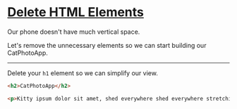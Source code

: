 # [Delete HTML Elements](https://learn.freecodecamp.org/responsive-web-design/basic-html-and-html5/delete-html-elements)

Our phone doesn't have much vertical space.

Let's remove the unnecessary elements so we can start building our CatPhotoApp.

---

Delete your `h1` element so we can simplify our view.

```html
<h2>CatPhotoApp</h2>

<p>Kitty ipsum dolor sit amet, shed everywhere shed everywhere stretching attack your ankles chase the red dot, hairball run catnip eat the grass sniff.</p>
```
